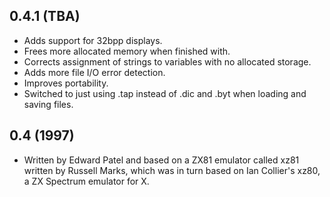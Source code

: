 ## 0.4.1 (TBA)

 * Adds support for 32bpp displays.
 * Frees more allocated memory when finished with.
 * Corrects assignment of strings to variables with no allocated storage.
 * Adds more file I/O error detection.
 * Improves portability.
 * Switched to just using .tap instead of .dic and .byt when loading and saving files.

## 0.4 (1997)

 * Written by Edward Patel and based on a ZX81 emulator called xz81 written by Russell Marks, which was in turn based on Ian Collier's xz80, a ZX Spectrum emulator for X.
